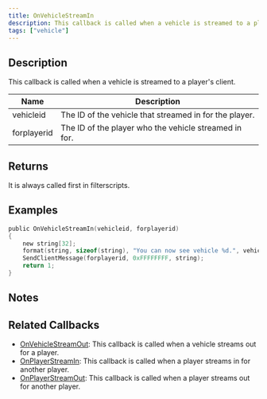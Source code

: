 ```yaml
---
title: OnVehicleStreamIn
description: This callback is called when a vehicle is streamed to a player's client.
tags: ["vehicle"]
---
```


## Description

This callback is called when a vehicle is streamed to a player's client.

| Name        | Description                                            |
| ----------- | ------------------------------------------------------ |
| vehicleid   | The ID of the vehicle that streamed in for the player. |
| forplayerid | The ID of the player who the vehicle streamed in for.  |

## Returns

It is always called first in filterscripts.

## Examples

```c
public OnVehicleStreamIn(vehicleid, forplayerid)
{
    new string[32];
    format(string, sizeof(string), "You can now see vehicle %d.", vehicleid);
    SendClientMessage(forplayerid, 0xFFFFFFFF, string);
    return 1;
}
```

## Notes

<TipNPCCallbacks />

## Related Callbacks
- [OnVehicleStreamOut](OnVehicleStreamOut): This callback is called when a vehicle streams out for a player. 
- [OnPlayerStreamIn](OnPlayerStreamIn): This callback is called when a player streams in for another player. 
- [OnPlayerStreamOut](OnPlayerStreamOut): This callback is called when a player streams out for another player. 
